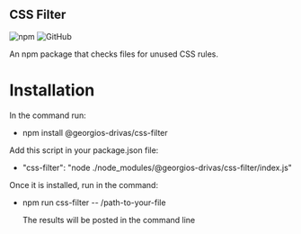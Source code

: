 ## CSS Filter
![npm](https://img.shields.io/npm/dm/%40georgios-drivas%2Fcss-filter) ![GitHub](https://img.shields.io/npm/l/%40georgios-drivas%2Fcss-filter
)

An npm package that checks files for unused CSS rules.

# Installation
In the command run: 
- npm install @georgios-drivas/css-filter

Add this script in your package.json file:
- "css-filter": "node ./node_modules/@georgios-drivas/css-filter/index.js"

Once it is installed, run in the command:
- npm run css-filter -- /path-to-your-file

  The results will be posted in the command line
